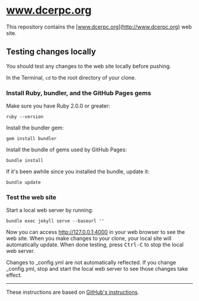 # www.dcerpc.org

This repository contains the [www.dcerpc.org](http://www.dcerpc.org) web site.

## Testing changes locally

You should test any changes to the web site locally before pushing.

In the Terminal, `cd` to the root directory of your clone.

### Install Ruby, bundler, and the GitHub Pages gems

Make sure you have Ruby 2.0.0 or greater:

    ruby --version

Install the bundler gem:

    gem install bundler

Install the bundle of gems used by GitHub Pages:

    bundle install

If it's been awhile since you installed the bundle, update it:

    bundle update

### Test the web site

Start a local web server by running:

    bundle exec jekyll serve --baseurl ''

Now you can access <http://127.0.0.1:4000> in your web browser to see the web site. When you make changes to your clone, your local site will automatically update. When done testing, press <kbd>Ctrl-C</kbd> to stop the local web server.

Changes to \_config.yml are not automatically reflected. If you change \_config.yml, stop and start the local web server to see those changes take effect.

---

These instructions are based on [GitHub's instructions](https://help.github.com/articles/setting-up-your-github-pages-site-locally-with-jekyll/).
